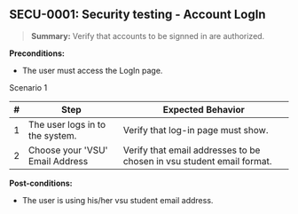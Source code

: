 ## **SECU-0001:** Security testing - Account LogIn

> **Summary:** Verify that accounts to be signned in are authorized.  <br>

**Preconditions:** 
- The user must access the LogIn page.

Scenario 1 

 | \# | Step | Expected Behavior | 
 |----|------|-------------------| 
 |  1 |The user logs in to the system.      | Verify that log-in page must show.    |
 |  2 |Choose your 'VSU' Email Address       | Verify that email addresses to be chosen in vsu student email format.   |  

**Post-conditions:**  
- The user is using his/her vsu student email address.